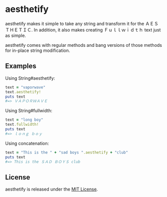 # aesthetify

aesthetify makes it simple to take any string and transform it for the
ＡＥＳＴＨＥＴＩＣ. In addition, it also makes creating Ｆｕｌｌｗｉｄｔｈ text
just as simple.

aesthetify comes with regular methods and bang versions of those methods for
in-place string modification.

## Examples

Using String#aesthetify:
```ruby
text = "vaporwave"
text.aesthetify!
puts text
#=> ＶＡＰＯＲＷＡＶＥ
```

Using String#fullwidth:
```ruby
text = "long boy"
text.fullwidth!
puts text
#=> ｌｏｎｇ ｂｏｙ
```

Using concatenation:
```ruby
text = "This is the " + "sad boys ".aesthetify + "club"
puts text
#=> This is the ＳＡＤ ＢＯＹＳ club
```

## License
aesthetify is released under the [MIT License](https://opensource.org/licenses/MIT).
